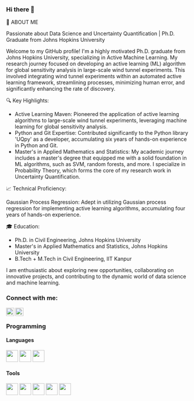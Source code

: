 ### Hi there 👋

<!--
**mohitcek/mohitcek** is a ✨ _special_ ✨ repository because its `README.md` (this file) appears on your GitHub profile.

Here are some ideas to get you started:

- 🔭 I’m currently working on ...
- 🌱 I’m currently learning ...
- 👯 I’m looking to collaborate on ...
- 🤔 I’m looking for help with ...
- 💬 Ask me about ...
- 📫 How to reach me: ...
- 😄 Pronouns: ...
- ⚡ Fun fact: ...
-->

🚀 ABOUT ME

Passionate about Data Science and Uncertainty Quantification | Ph.D. Graduate from Johns Hopkins University

Welcome to my GitHub profile! I'm a highly motivated Ph.D. graduate from Johns Hopkins University, specializing in Active Machine Learning. My research journey focused on developing an active learning (ML) algorithm for global sensitivity analysis in large-scale wind tunnel experiments. This involved integrating wind tunnel experiments within an automated active learning framework, streamlining processes, minimizing human error, and significantly enhancing the rate of discovery.

🔍 Key Highlights:

- Active Learning Maven:
  Pioneered the application of active learning algorithms to large-scale wind tunnel experiments, leveraging machine learning for global sensitivity analysis.
- Python and Git Expertise:
  Contributed significantly to the Python library 'UQpy' as a developer, accumulating six years of hands-on experience in Python and Git.
- Master's in Applied Mathematics and Statistics:
  My academic journey includes a master's degree that equipped me with a solid foundation in ML algorithms, such as SVM, random forests, and more. I specialize in Probability Theory, which forms the core of my research work in Uncertainty Quantification.

📈 Technical Proficiency:

Gaussian Process Regression: Adept in utilizing Gaussian process regression for implementing active learning algorithms, accumulating four years of hands-on experience.

🎓 Education:

- Ph.D. in Civil Engineering, Johns Hopkins University
- Master's in Applied Mathematics and Statistics, Johns Hopkins University
- B.Tech + M.Tech in Civil Engineering, IIT Kanpur
  
I am enthusiastic about exploring new opportunities, collaborating on innovative projects, and contributing to the dynamic world of data science and machine learning.

### Connect with me:

[<img align="left" alt="codeSTACKr | LinkedIn" width="22px" src="https://cdn.jsdelivr.net/npm/simple-icons@v3/icons/linkedin.svg" />][linkedin]
[<img align="left" alt="codeSTACKr | Gmail" width="22px" src="https://cdn.jsdelivr.net/npm/simple-icons@v3/icons/gmail.svg" />][gmail]

<br />

### Programming
#### Languages
<img height="32" width="32" src="https://cdn.jsdelivr.net/npm/simple-icons@v5/icons/python.svg" /> <img height="32" width="32" src="https://cdn.jsdelivr.net/npm/simple-icons@v5/icons/r.svg" /> <img height="32" width="32" src="https://cdn.jsdelivr.net/npm/simple-icons@v5/icons/c.svg" /> 

#### Tools
<img height="32" width="32" src="https://cdn.jsdelivr.net/npm/simple-icons@v5/icons/git.svg" /> <img height="32" width="32" src="https://cdn.jsdelivr.net/npm/simple-icons@v5/icons/github.svg" /> <img height="32" width="32" src="https://cdn.jsdelivr.net/npm/simple-icons@v5/icons/pycharm.svg" /> <img height="32" width="32" src="https://cdn.jsdelivr.net/npm/simple-icons@v5/icons/jupyter.svg" /> <img height="32" width="32" src="https://cdn.jsdelivr.net/npm/simple-icons@v5/icons/spyderide.svg" />

<br />
<br />

[gmail]: mohitcek@gmail.com
[linkedin]: https://www.linkedin.com/in/mohitcek/
